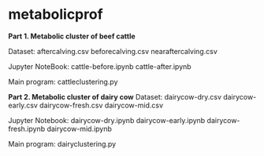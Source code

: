 # metabolicprof 

****Part 1. Metabolic cluster of beef cattle****

Dataset:
aftercalving.csv
beforecalving.csv
nearaftercalving.csv

Jupyter NoteBook:
cattle-before.ipynb
cattle-after.ipynb

Main program:
cattleclustering.py

****Part 2. Metabolic cluster of dairy cow****
Dataset:
dairycow-dry.csv
dairycow-early.csv
dairycow-fresh.csv
dairycow-mid.csv

Jupyter Notebook: 
dairycow-dry.ipynb
dairycow-early.ipynb
dairycow-fresh.ipynb
dairycow-mid.ipynb

Main program: 
dairyclustering.py

